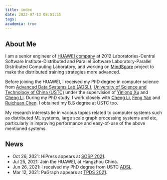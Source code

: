 ```yaml
---
title: index
date: 2022-07-13 08:51:55
tags:
academia: true
---
```


## About Me
I am a senior engineer of [HUAWEI company](https://www.huawei.com/) at 2012 Laboratories-Central Software Institute-Distributed and Parallel Software Laboratory-Parallel Distributed Computing Laboratory, and working on [MindSpore](https://gitee.com/mindspore/mindspore) project to make the distributed training strategies more advanced.

Before joining the HUAWEI, I received my PhD degree in computer science from [Advanced Data Systems Lab (ADSL)](http://adsl.ustc.edu.cn/), [University of Science and Technology of China (USTC)](https://www.ustc.edu.cn/) under the supervision of [Yinlong Xu](http://cs.ustc.edu.cn/2020/0828/c23235a460084/page.htm) and [Cheng Li](http://staff.ustc.edu.cn/~chengli7/index.html). During my PhD study, I work closely with [Cheng Li](http://staff.ustc.edu.cn/~chengli7/index.html), [Feng Yan](https://www.cse.unr.edu/~fyan/index.html) and [Ruichuan Chen](https://www.ruichuan.org/). I obtained my B.S degree at USTC too.

My research interests lie in various topics related to computer systems such as distributed ML systems, large scale graph processing systems and etc, particularly in improving performance and easy-of-use of the above mentioned systems.

## News

- Oct 26, 2021: HiPress appears at [SOSP 2021](https://sosp2021.mpi-sws.org/program.html).
- Jul 25, 2021: Join the HUAWEI, at Hangzhou China.
- Jun 26, 2021: I received my PhD degree from USTC [ADSL](http://adsl.ustc.edu.cn/).
- Mar 12, 2021: PaGraph appears at [TPDS 2021](https://ieeexplore.ieee.org/document/9376972).